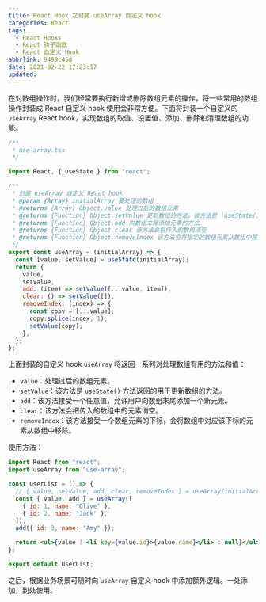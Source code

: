 ```yaml
---
title: React Hook 之封装 useArray 自定义 hook
categories: React
tags:
  - React Hooks
  - React 钩子函数
  - React 自定义 Hook
abbrlink: 9499c45d
date: 2021-02-22 17:23:17
updated:
---
```


在对数组操作时，我们经常要执行新增或删除数组元素的操作，将一些常用的数组操作封装成 React 自定义 hook 使用会非常方便。下面将封装一个自定义的 `useArray` React hook，实现数组的取值、设置值、添加、删除和清理数组的功能。

<!-- more -->

```jsx
/**
 * use-array.tsx
 */

import React, { useState } from "react";

/**
 * 封装 useArray 自定义 React hook
 * @param {Array} initialArray 要处理的数组
 * @returns {Array} Object.value 处理过后的数组元素
 * @returns {Function} Object.setValue 更新数组的方法，该方法是 `useState()` 方法返回的用于更新 state 的函数
 * @returns {Function} Object.add 向数组末尾添加元素的方法
 * @returns {Function} Object.clear 该方法会将传入的数组清空
 * @returns {Function} Object.removeIndex 该方法会将指定的数组元素从数组中移除
 */
export const useArray = (initialArray) => {
  const [value, setValue] = useState(initialArray);
  return {
    value,
    setValue,
    add: (item) => setValue([...value, item]),
    clear: () => setValue([]),
    removeIndex: (index) => {
      const copy = [...value];
      copy.splice(index, 1);
      setValue(copy);
    },
  };
};
```

上面封装的自定义 hook `useArray` 将返回一系列对处理数组有用的方法和值：

- `value`：处理过后的数组元素。
- `setValue`：该方法是 `useState()` 方法返回的用于更新数组的方法。
- `add`：该方法接受一个任意值，允许用户向数组末尾添加一个新元素。
- `clear`：该方法会把传入的数组中的元素清空。
- `removeIndex`：该方法接受一个数组元素的下标，会将数组中对应该下标的元素从数组中移除。

使用方法：

```jsx
import React from "react";
import useArray from "use-array";

const UserList = () => {
  // { value, setValue, add, clear, removeIndex } = useArray(initialArray);
  const { value, add } = useArray([
    { id: 1, name: "Olive" },
    { id: 2, name: "Jack" },
  ]);
  add({ id: 3, name: "Amy" });

  return <ul>{value ? <li key={value.id}>{value.name}</li> : null}</ul>;
};

export default UserList;
```

之后，根据业务场景可随时向 `useArray` 自定义 hook 中添加额外逻辑。一处添加，到处使用。

